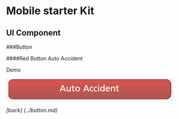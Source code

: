 Mobile starter Kit
================================

UI Component
--------------------------------


###Button		
	
####Red Button
	<a class="button red large" data-transition="slide" data-ajax="true" id="autoAccident">
	<span>Auto Accident</span> 
	</a>

Demo


![alt text][Demo]

[Demo]: ../../screenshots/red_button.png "Demo"

	
*[back] (../button.md)*  
